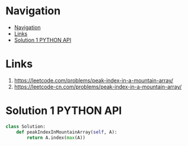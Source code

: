 # Navigation
- [Navigation](#navigation)
- [Links](#links)
- [Solution 1 PYTHON API](#solution-1-python-api)

# Links
1. https://leetcode.com/problems/peak-index-in-a-mountain-array/
2. https://leetcode-cn.com/problems/peak-index-in-a-mountain-array/


# Solution 1 PYTHON API
```python
class Solution:
    def peakIndexInMountainArray(self, A):
        return A.index(max(A))
```